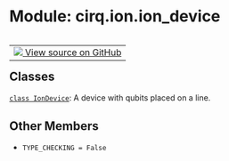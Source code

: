 <div itemscope itemtype="http://developers.google.com/ReferenceObject">
<meta itemprop="name" content="cirq.ion.ion_device" />
<meta itemprop="path" content="Stable" />
<meta itemprop="property" content="TYPE_CHECKING"/>
</div>

# Module: cirq.ion.ion_device

<!-- Insert buttons and diff -->

<table class="tfo-notebook-buttons tfo-api" align="left">

<td>
  <a target="_blank" href="https://github.com/quantumlib/cirq/tree/master/cirq/ion/ion_device.py">
    <img src="https://www.tensorflow.org/images/GitHub-Mark-32px.png" />
    View source on GitHub
  </a>
</td>
</table>







## Classes

[`class IonDevice`](../../cirq/ion/IonDevice.md): A device with qubits placed on a line.

## Other Members

* `TYPE_CHECKING = False` <a id="TYPE_CHECKING"></a>
